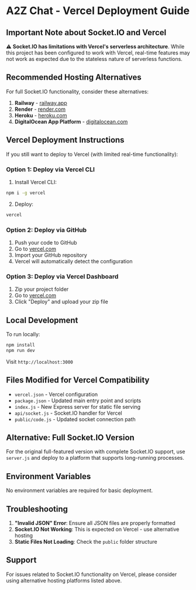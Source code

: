 # A2Z Chat - Vercel Deployment Guide

## Important Note about Socket.IO and Vercel

⚠️ **Socket.IO has limitations with Vercel's serverless architecture**. While this project has been configured to work with Vercel, real-time features may not work as expected due to the stateless nature of serverless functions.

## Recommended Hosting Alternatives

For full Socket.IO functionality, consider these alternatives:

1. **Railway** - [railway.app](https://railway.app)
2. **Render** - [render.com](https://render.com) 
3. **Heroku** - [heroku.com](https://heroku.com)
4. **DigitalOcean App Platform** - [digitalocean.com](https://www.digitalocean.com/products/app-platform)

## Vercel Deployment Instructions

If you still want to deploy to Vercel (with limited real-time functionality):

### Option 1: Deploy via Vercel CLI

1. Install Vercel CLI:
```bash
npm i -g vercel
```

2. Deploy:
```bash
vercel
```

### Option 2: Deploy via GitHub

1. Push your code to GitHub
2. Go to [vercel.com](https://vercel.com)
3. Import your GitHub repository
4. Vercel will automatically detect the configuration

### Option 3: Deploy via Vercel Dashboard

1. Zip your project folder
2. Go to [vercel.com](https://vercel.com)
3. Click "Deploy" and upload your zip file

## Local Development

To run locally:

```bash
npm install
npm run dev
```

Visit `http://localhost:3000`

## Files Modified for Vercel Compatibility

- `vercel.json` - Vercel configuration
- `package.json` - Updated main entry point and scripts
- `index.js` - New Express server for static file serving
- `api/socket.js` - Socket.IO handler for Vercel
- `public/code.js` - Updated socket connection path

## Alternative: Full Socket.IO Version

For the original full-featured version with complete Socket.IO support, use `server.js` and deploy to a platform that supports long-running processes.

## Environment Variables

No environment variables are required for basic deployment.

## Troubleshooting

1. **"Invalid JSON" Error**: Ensure all JSON files are properly formatted
2. **Socket.IO Not Working**: This is expected on Vercel - use alternative hosting
3. **Static Files Not Loading**: Check the `public` folder structure

## Support

For issues related to Socket.IO functionality on Vercel, please consider using alternative hosting platforms listed above.
